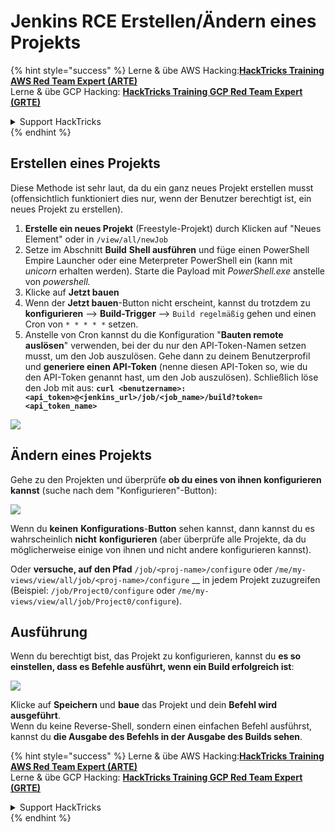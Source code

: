 # Jenkins RCE Erstellen/Ändern eines Projekts

{% hint style="success" %}
Lerne & übe AWS Hacking:<img src="../../.gitbook/assets/image (1) (1) (1) (1).png" alt="" data-size="line">[**HackTricks Training AWS Red Team Expert (ARTE)**](https://training.hacktricks.xyz/courses/arte)<img src="../../.gitbook/assets/image (1) (1) (1) (1).png" alt="" data-size="line">\
Lerne & übe GCP Hacking: <img src="../../.gitbook/assets/image (2) (1).png" alt="" data-size="line">[**HackTricks Training GCP Red Team Expert (GRTE)**<img src="../../.gitbook/assets/image (2) (1).png" alt="" data-size="line">](https://training.hacktricks.xyz/courses/grte)

<details>

<summary>Support HackTricks</summary>

* Überprüfe die [**Abonnementpläne**](https://github.com/sponsors/carlospolop)!
* **Tritt der** 💬 [**Discord-Gruppe**](https://discord.gg/hRep4RUj7f) oder der [**Telegram-Gruppe**](https://t.me/peass) bei oder **folge** uns auf **Twitter** 🐦 [**@hacktricks\_live**](https://twitter.com/hacktricks_live)**.**
* **Teile Hacking-Tricks, indem du PRs zu den** [**HackTricks**](https://github.com/carlospolop/hacktricks) und [**HackTricks Cloud**](https://github.com/carlospolop/hacktricks-cloud) GitHub-Repos einreichst.

</details>
{% endhint %}

## Erstellen eines Projekts

Diese Methode ist sehr laut, da du ein ganz neues Projekt erstellen musst (offensichtlich funktioniert dies nur, wenn der Benutzer berechtigt ist, ein neues Projekt zu erstellen).

1. **Erstelle ein neues Projekt** (Freestyle-Projekt) durch Klicken auf "Neues Element" oder in `/view/all/newJob`
2. Setze im Abschnitt **Build** **Shell ausführen** und füge einen PowerShell Empire Launcher oder eine Meterpreter PowerShell ein (kann mit _unicorn_ erhalten werden). Starte die Payload mit _PowerShell.exe_ anstelle von _powershell._
3. Klicke auf **Jetzt bauen**
1. Wenn der **Jetzt bauen**-Button nicht erscheint, kannst du trotzdem zu **konfigurieren** --> **Build-Trigger** --> `Build regelmäßig` gehen und einen Cron von `* * * * *` setzen.
2. Anstelle von Cron kannst du die Konfiguration "**Bauten remote auslösen**" verwenden, bei der du nur den API-Token-Namen setzen musst, um den Job auszulösen. Gehe dann zu deinem Benutzerprofil und **generiere einen API-Token** (nenne diesen API-Token so, wie du den API-Token genannt hast, um den Job auszulösen). Schließlich löse den Job mit aus: **`curl <benutzername>:<api_token>@<jenkins_url>/job/<job_name>/build?token=<api_token_name>`**

![](<../../.gitbook/assets/image (165).png>)

## Ändern eines Projekts

Gehe zu den Projekten und überprüfe **ob du eines von ihnen konfigurieren kannst** (suche nach dem "Konfigurieren"-Button):

![](<../../.gitbook/assets/image (265).png>)

Wenn du **keinen** **Konfigurations**-**Button** sehen kannst, dann kannst du es wahrscheinlich **nicht** **konfigurieren** (aber überprüfe alle Projekte, da du möglicherweise einige von ihnen und nicht andere konfigurieren kannst).

Oder **versuche, auf den Pfad** `/job/<proj-name>/configure` oder `/me/my-views/view/all/job/<proj-name>/configure` \_\_ in jedem Projekt zuzugreifen (Beispiel: `/job/Project0/configure` oder `/me/my-views/view/all/job/Project0/configure`).

## Ausführung

Wenn du berechtigt bist, das Projekt zu konfigurieren, kannst du **es so einstellen, dass es Befehle ausführt, wenn ein Build erfolgreich ist**:

![](<../../.gitbook/assets/image (98).png>)

Klicke auf **Speichern** und **baue** das Projekt und dein **Befehl wird ausgeführt**.\
Wenn du keine Reverse-Shell, sondern einen einfachen Befehl ausführst, kannst du **die Ausgabe des Befehls in der Ausgabe des Builds sehen**.

{% hint style="success" %}
Lerne & übe AWS Hacking:<img src="../../.gitbook/assets/image (1) (1) (1) (1).png" alt="" data-size="line">[**HackTricks Training AWS Red Team Expert (ARTE)**](https://training.hacktricks.xyz/courses/arte)<img src="../../.gitbook/assets/image (1) (1) (1) (1).png" alt="" data-size="line">\
Lerne & übe GCP Hacking: <img src="../../.gitbook/assets/image (2) (1).png" alt="" data-size="line">[**HackTricks Training GCP Red Team Expert (GRTE)**<img src="../../.gitbook/assets/image (2) (1).png" alt="" data-size="line">](https://training.hacktricks.xyz/courses/grte)

<details>

<summary>Support HackTricks</summary>

* Überprüfe die [**Abonnementpläne**](https://github.com/sponsors/carlospolop)!
* **Tritt der** 💬 [**Discord-Gruppe**](https://discord.gg/hRep4RUj7f) oder der [**Telegram-Gruppe**](https://t.me/peass) bei oder **folge** uns auf **Twitter** 🐦 [**@hacktricks\_live**](https://twitter.com/hacktricks_live)**.**
* **Teile Hacking-Tricks, indem du PRs zu den** [**HackTricks**](https://github.com/carlospolop/hacktricks) und [**HackTricks Cloud**](https://github.com/carlospolop/hacktricks-cloud) GitHub-Repos einreichst.

</details>
{% endhint %}

